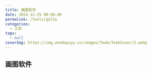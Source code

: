 ```yaml
---
title: 画图软件
date: 2024-12-25 00:58:40
permalink: /tools/qol3u
categories:
  - 工具
tags:
  - null
coverImg: https://img.onedayxyy.cn/images/Teek/TeekCover/2.webp
---
```



## 画图软件
